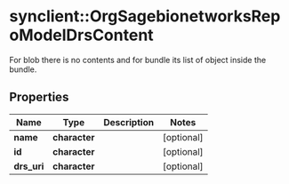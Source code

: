 # synclient::OrgSagebionetworksRepoModelDrsContent

For blob there is no contents and for bundle its list of object inside the bundle.

## Properties
Name | Type | Description | Notes
------------ | ------------- | ------------- | -------------
**name** | **character** |  | [optional] 
**id** | **character** |  | [optional] 
**drs_uri** | **character** |  | [optional] 


